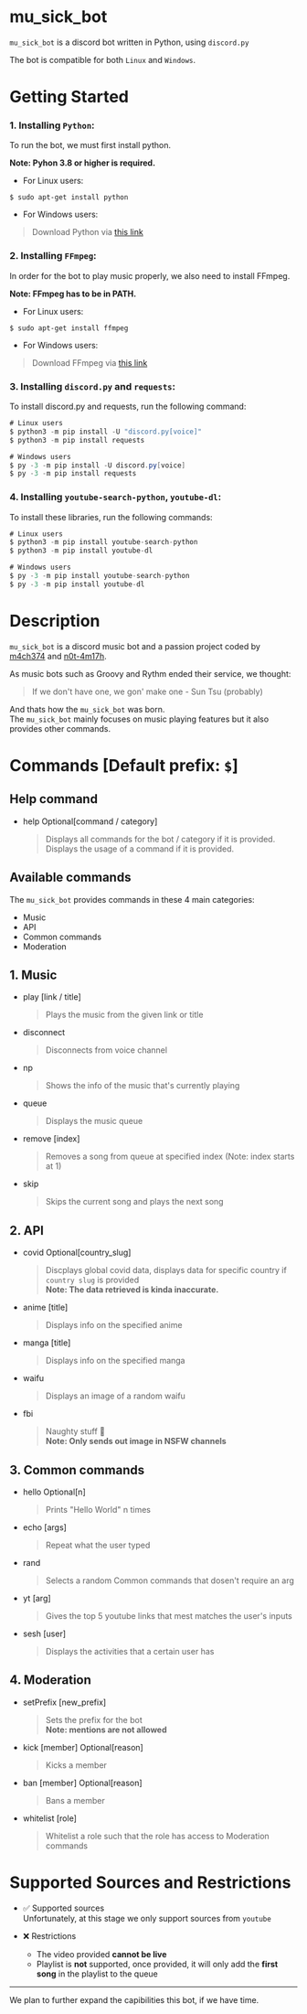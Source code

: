 # mu_sick_bot

`mu_sick_bot` is a discord bot written in Python, using `discord.py`

The bot is compatible for both `Linux` and `Windows`.

# Getting Started

### **1. Installing `Python`:**

To run the bot, we must first install python.

**Note: Pyhon 3.8 or higher is required.**

* For Linux users:
```
$ sudo apt-get install python
```  
* For Windows users:

> Download Python via [this link](https://www.python.org/downloads/)

### **2. Installing `FFmpeg`:**

In order for the bot to play music properly, we also need to install FFmpeg.

**Note: FFmpeg has to be in PATH.**

* For Linux users:
```
$ sudo apt-get install ffmpeg
```

* For Windows users:

> Download FFmpeg via [this link](https://www.gyan.dev/ffmpeg/builds/ffmpeg-git-full.7z)

### **3. Installing `discord.py` and `requests`:**

To install discord.py and requests, run the following command:
```cs
# Linux users
$ python3 -m pip install -U "discord.py[voice]"
$ python3 -m pip install requests

# Windows users
$ py -3 -m pip install -U discord.py[voice]
$ py -3 -m pip install requests
```

### **4. Installing `youtube-search-python`, `youtube-dl`:**

To install these libraries, run the following commands:

```cs
# Linux users
$ python3 -m pip install youtube-search-python
$ python3 -m pip install youtube-dl

# Windows users
$ py -3 -m pip install youtube-search-python
$ py -3 -m pip install youtube-dl
```

# Description
`mu_sick_bot` is a discord music bot and a passion project coded by [m4ch374](https://github.com/m4ch374) and [n0t-4m17h](https://github.com/n0t-4m17h).

As music bots such as Groovy and Rythm ended their service, we thought:  
> If we don't have one, we gon' make one - Sun Tsu (probably)

And thats how the `mu_sick_bot` was born.  
The `mu_sick_bot` mainly focuses on music playing features but it also provides other commands.

# Commands [Default prefix: `$`]

## Help command
* help Optional[command / category]

  > Displays all commands for the bot / category if it is provided.  
  > Displays the usage of a command if it is provided.

## Available commands

The `mu_sick_bot` provides commands in these 4 main categories:

* Music
* API
* Common commands
* Moderation

## 1. Music
* play [link / title]

  > Plays the music from the given link or title

* disconnect

  > Disconnects from voice channel

* np

  > Shows the info of the music that's currently playing

* queue

  > Displays the music queue

* remove [index]

  > Removes a song from queue at specified index (Note: index starts at 1)

* skip

  > Skips the current song and plays the next song

## 2. API
* covid Optional[country_slug]

  > Discplays global covid data, displays data for specific country if `country slug` is provided  
  > **Note: The data retrieved is kinda inaccurate.**

* anime [title]

  > Displays info on the specified anime

* manga [title]

  > Displays info on the specified manga

* waifu

  > Displays an image of a random waifu

* fbi

  > Naughty stuff :eyes:  
  > **Note: Only sends out image in NSFW channels**

## 3. Common commands

* hello Optional[n]

  > Prints "Hello World" n times

* echo [args]

  > Repeat what the user typed

* rand

  > Selects a random Common commands that dosen't require an arg

* yt [arg]

  > Gives the top 5 youtube links that mest matches the user's inputs

* sesh [user]
  > Displays the activities that a certain user has

## 4. Moderation
* setPrefix [new_prefix]

  > Sets the prefix for the bot  
  > **Note: mentions are not allowed**

* kick [member] Optional[reason]

  > Kicks a member

* ban [member] Optional[reason]

  > Bans a member

* whitelist [role]

  > Whitelist a role such that the role has access to Moderation commands

# Supported Sources and Restrictions
* :white_check_mark: Supported sources  
Unfortunately, at this stage we only support sources from `youtube`

* :x: Restrictions
  * The video provided **cannot be live**
  * Playlist is **not** supported, once provided, it will only add the **first song** in the playlist to the queue

----

We plan to further expand the capibilities this bot, if we have time.